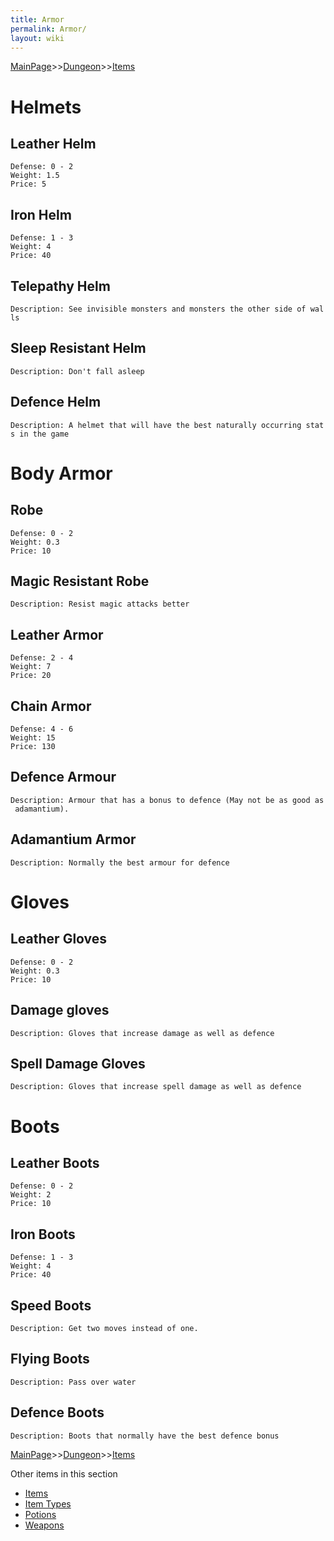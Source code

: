 ```yaml
---
title: Armor
permalink: Armor/
layout: wiki
---
```


[MainPage](/keeperrl_wiki/ "wikilink")>>[Dungeon](/keeperrl_wiki/Dungeon "wikilink")>>[Items](/keeperrl_wiki/Items "wikilink")

Helmets
=======

Leather Helm
------------

`Defense: 0 - 2`  
`Weight: 1.5`  
`Price: 5`

Iron Helm
---------

`Defense: 1 - 3`  
`Weight: 4`  
`Price: 40`

Telepathy Helm
--------------

`Description: See invisible monsters and monsters the other side of walls`

Sleep Resistant Helm
--------------------

`Description: Don't fall asleep`

Defence Helm
------------

`Description: A helmet that will have the best naturally occurring stats in the game`

Body Armor
==========

Robe
----

`Defense: 0 - 2`  
`Weight: 0.3`  
`Price: 10`

Magic Resistant Robe
--------------------

`Description: Resist magic attacks better`

Leather Armor
-------------

`Defense: 2 - 4`  
`Weight: 7`  
`Price: 20`

Chain Armor
-----------

`Defense: 4 - 6`  
`Weight: 15`  
`Price: 130`

Defence Armour
--------------

`Description: Armour that has a bonus to defence (May not be as good as adamantium).`

Adamantium Armor
----------------

`Description: Normally the best armour for defence`

Gloves
======

Leather Gloves
--------------

`Defense: 0 - 2`  
`Weight: 0.3`  
`Price: 10`

Damage gloves
-------------

`Description: Gloves that increase damage as well as defence`

Spell Damage Gloves
-------------------

`Description: Gloves that increase spell damage as well as defence`

Boots
=====

Leather Boots
-------------

`Defense: 0 - 2`  
`Weight: 2`  
`Price: 10`

Iron Boots
----------

`Defense: 1 - 3`  
`Weight: 4`  
`Price: 40`

Speed Boots
-----------

`Description: Get two moves instead of one.`

Flying Boots
------------

`Description: Pass over water`

Defence Boots
-------------

`Description: Boots that normally have the best defence bonus`

[MainPage](/keeperrl_wiki/ "wikilink")>>[Dungeon](/keeperrl_wiki/Dungeon "wikilink")>>[Items](/keeperrl_wiki/Items "wikilink")

Other items in this section
-    [Items](/keeperrl_wiki/Items "wikilink")
-    [Item Types](/keeperrl_wiki/Item_Types "wikilink")
-    [Potions](/keeperrl_wiki/Potions "wikilink")
-    [Weapons](/keeperrl_wiki/Weapons "wikilink")
